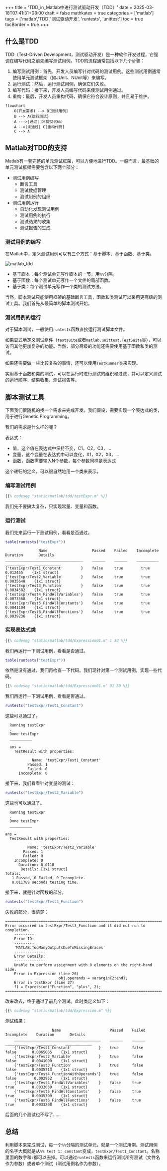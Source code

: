 +++
title = 'TDD_in_Matlab中进行测试驱动开发（TDD）'
date = 2025-03-18T07:41:31+08:00
draft = false
mathkatex = true
categories = ['matlab']
tags = ['matlab','TDD','测试驱动开发', 'runtests', 'unittest']
toc = true
tocBorder = true
+++

## 什么是TDD

TDD（Test-Driven Development，测试驱动开发）是一种软件开发过程，它强调在编写代码之前先编写测试用例。TDD的流程通常包括以下几个步骤：

1. 编写测试用例：首先，开发人员编写针对代码的测试用例。这些测试用例通常使用单元测试框架（如JUnit、NUnit等）来编写。
2. 运行测试：然后，运行测试用例，确保它们失败。
3. 编写代码：接下来，开发人员编写代码来使测试用例通过。
4. 重构：最后，开发人员重构代码，确保它符合设计原则，并且易于维护。

```mermaid
flowchart
    O(开发需求) --> B[测试用例]
    B --> A{运行测试}
    A --->|通过| D(提交代码)
    A -->|未通过| C[重构代码]
    C --> A
```

## Matlab对TDD的支持

Matlab有一套完整的单元测试框架，可以方便地进行TDD。一般而言，最基础的单元测试框架需要包含以下两个部分：

- 测试用例编写
  - 断言工具
  - 测试数据管理
  - 测试用例的组织
- 测试用例运行
  - 自动化发现测试用例
  - 测试用例的执行
  - 测试结果的收集
  - 测试报告的生成

### 测试用例的编写

在Matlab中，定义测试用例可以有三个方式：基于脚本、基于函数、基于类。

![matlab_tdd](/matlab/tdd/test_authoring_approaches.png)

- 基于脚本：每个测试单元写作脚本的一节，用`%%`分隔。
- 基于函数：每个测试单元写作一个文件的局部函数。
- 基于类：每个测试单元写作一个类的测试方法。

当然，脚本测试只能使用框架的基础断言工具，函数和类测试可以采用更高级的测试工具。我们首先从最简单的脚本测试开始。

### 测试用例的运行

对于脚本测试，一般使用`runtests`函数直接运行测试脚本文件。

如果显式地定义测试组件（`testsuite`或者`matlab.unittest.TestSuite`类），可以访问其他更加复杂的功能。当然，部分高级的功能还需要使用基于函数和类的测试。

如果还需要做一些比较复杂的事情，还可以使用`TestRunner`类来实现。

实用基于函数和类的测试，可以在运行时进行测试的组织和过滤，并可以定义测试的运行顺序、结果收集、测试报告等。

## 脚本测试工具

下面我们很随机的找一个需求来完成开发。我们假设，需要实现一个表达式的类，用于进行Genetic Programming。

我们的需求是什么样的呢？

表达式：

- 值，这个值在表达式中保持不变，C1，C2，C3，...
- 变量，这个变量在表达式中可以变化，X1，X2，X3，...
- 函数，函数需要输入N个参数，每个参数同样是表达式

这个递归的定义，可以很自然地用一个类来表示。

### 编写测试用例

```matlab
{{% codeseg "static/matlab/tdd/testExpr.m" %}}
```

我们先不要搞太复杂，只实现常量、变量和函数。

### 运行测试

我们先来运行一下测试用例，看看是否通过。

```matlab
table(runtests("testExpr"))
```

                   Name                    Passed    Failed    Incomplete    Duration       Details   
    ___________________________________    ______    ______    __________    _________    ____________
    {'testExpr/Test1_Constant'        }    false     true        true         0.012455    {1x1 struct}
    {'testExpr/Test2_Variable'        }    false     true        true        0.0035648    {1x1 struct}
    {'testExpr/Test3_Function'        }    false     true        true        0.0034582    {1x1 struct}
    {'testExpr/Test4_FindAllVariables'}    false     true        true        0.0073568    {1x1 struct}
    {'testExpr/Test5_FindAllConstants'}    false     true        true        0.0041104    {1x1 struct}
    {'testExpr/Test6_FindAllFunctions'}    false     true        true        0.0039236    {1x1 struct}

### 实现表达式类

```matlab
{{% codeseg "static/matlab/tdd/Expression01.m" 1 30 %}}
```

我们再运行一下测试用例，看看是否通过。

```matlab
table(runtests("testExpr"))
```

依然是没有通过，我们再检查一下代码。我们现针对第一个测试用例，实现一些代码。

```matlab
{{% codeseg "static/matlab/tdd/Expression01.m" 31 50 %}}
```

我们再运行一下测试用例，看看是否通过。

```matlab
runtests("testExpr/Test1_Constant")
```

这些可以通过了。

```
  Running testExpr
  .
  Done testExpr
  __________

  ans = 
    TestResult with properties:

            Name: 'testExpr/Test1_Constant'
          Passed: 1
          Failed: 0
      Incomplete: 0
```

接下来，我们看看针对变量的测试：

```matlab
runtests("testExpr/Test2_Variable")
```

这些也可以通过了。

```
  Running testExpr
  .
  Done testExpr
  __________

ans = 
  TestResult with properties:

          Name: 'testExpr/Test2_Variable'
        Passed: 1
        Failed: 0
    Incomplete: 0
      Duration: 0.0118
       Details: [1x1 struct]
Totals:
   1 Passed, 0 Failed, 0 Incomplete.
   0.011789 seconds testing time.
```


接下来，就是针对函数的部分。

```matlab
runtests("testExpr/Test3_Function")
```

失败的部分，很清楚：

```
================================================================================
Error occurred in testExpr/Test3_Function and it did not run to completion.
    ---------
    Error ID:
    ---------
    'MATLAB:TooManyOutputsDueToMissingBraces'
    --------------
    Error Details:
    --------------
    Unable to perform assignment with 0 elements on the right-hand side.
    Error in Expression (line 26)
                        obj.operands = varargin{2:end};
    Error in testExpr (line 27)
    f1 = Expression("Function", "plus", 2);
================================================================================
```

改来改去，终于通过了前几个测试。此时类定义如下：

```matlab
{{% codeseg "static/matlab/tdd/Expression.m" %}}
```

测试结果：

```
                     Name                      Passed    Failed    Incomplete    Duration       Details   
    _______________________________________    ______    ______    __________    _________    ____________
    {'testExpr/Test1_Constant'            }    true      false       false       0.0065065    {1x1 struct}
    {'testExpr/Test2_Variable'            }    true      false       false       0.0041009    {1x1 struct}
    {'testExpr/Test3_Function'            }    true      false       false       0.0035713    {1x1 struct}
    {'testExpr/Test4_FunctionWithOperands'}    true      false       false        0.002952    {1x1 struct}
    {'testExpr/Test4_FindAllVariables'    }    false     true        true        0.0033039    {1x1 struct}
    {'testExpr/Test5_FindAllConstants'    }    false     true        true        0.0035309    {1x1 struct}
    {'testExpr/Test6_FindAllFunctions'    }    false     true        true        0.0033208    {1x1 struct}
```

后面的几个测试也不写了……

## 总结

利用脚本来完成测试，每一个`%%`分隔的测试单元，就是一个测试用例。测试用例的名字大概就是从`%% test 1: constant`变成，`testExpr/Test1_Constant`。名称里面的数字和`:`都可以去掉。可以通过`runtests`函数来运行测试所有测试（文件名作为参数）或者单个测试（测试用例名作为参数）。





